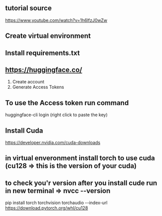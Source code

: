 ## tutorial source
https://www.youtube.com/watch?v=1h6lfzJ0wZw

## Create virtual environment

## Install requirements.txt

## https://huggingface.co/
1. Create account
2. Generate Access Tokens

## To use the Access token run command
huggingface-cli login (right click to paste the key)

## Install Cuda
https://developer.nvidia.com/cuda-downloads

## in virtual enveronment install torch to use cuda (cu128 => this is the version of your cuda)
## to check you'r version after you install cude run in new terminal => nvcc --version
pip install torch torchvision torchaudio --index-url https://download.pytorch.org/whl/cu128